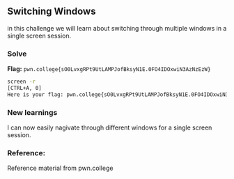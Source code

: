 ## Switching Windows
in this challenge we will learn about switching through multiple windows in a single screen session.

### Solve

**Flag:** `pwn.college{sO0LvxgRPt9UtLAMPJofBksyN1E.0FO4IDOxwiN3AzNzEzW}`

```bash
screen -r
[CTRL+A, 0]
Here is your flag: pwn.college{sO0LvxgRPt9UtLAMPJofBksyN1E.0FO4IDOxwiN3AzNzEzW}
```
### New learnings
I can now easily nagivate through different windows for a single screen session.

### Reference:
Reference material from pwn.college
